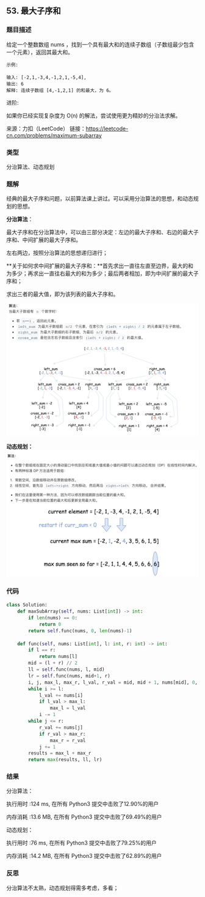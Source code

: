 ## 53. 最大子序和



### 题目描述

给定一个整数数组 nums ，找到一个具有最大和的连续子数组（子数组最少包含一个元素），返回其最大和。

```
示例:

输入: [-2,1,-3,4,-1,2,1,-5,4],
输出: 6
解释: 连续子数组 [4,-1,2,1] 的和最大，为 6。
```

进阶:

如果你已经实现复杂度为 O(n) 的解法，尝试使用更为精妙的分治法求解。

来源：力扣（LeetCode）
链接：https://leetcode-cn.com/problems/maximum-subarray



### 类型

分治算法、动态规划



### 题解

经典的最大子序和问题，以前算法课上讲过。可以采用分治算法的思想，和动态规划的思想。

**分治算法**：

最大子序和在分治算法中，可以由三部分决定：左边的最大子序和、右边的最大子序和、中间扩展的最大子序和。

左右两边，按照分治算法的思想递归进行；

**关于如何求中间扩展的最大子序和：**首先求出一直往左直至边界，最大的和为多少；再求出一直往右最大的和为多少；最后两者相加，即为中间扩展的最大子序和；

求出三者的最大值，即为该列表的最大子序和。

<img src="../images/2.png" style="zoom: 50%;" />

**动态规划：**
<img src="../images/3.png" style="zoom:50%;" />

### 代码

```python
class Solution:
    def maxSubArray(self, nums: List[int]) -> int:
    	if len(nums) == 0:
    		return 0
    	return self.func(nums, 0, len(nums)-1)

    def func(self, nums: List[int], l: int, r: int) -> int:
    	if l == r:
    		return nums[l]
    	mid = (l + r) // 2
    	ll = self.func(nums, l, mid)
    	lr = self.func(nums, mid+1, r)
    	i, j, max_l, max_r, l_val, r_val = mid, mid + 1, nums[mid], 0, 0, 0
    	while i >= l:
    		l_val += nums[i]
    		if l_val > max_l:
    			max_l = l_val
    		i -= 1
    	while j <= r:
    		r_val += nums[j]
    		if r_val > max_r:
    			max_r = r_val
    		j += 1
    	results = max_l + max_r
    	return max(results, ll, lr)
```



### 结果

分治算法：

执行用时 :124 ms, 在所有 Python3 提交中击败了12.90%的用户

内存消耗 :13.6 MB, 在所有 Python3 提交中击败了69.49%的用户

动态规划：

执行用时 :76 ms, 在所有 Python3 提交中击败了79.25%的用户

内存消耗 :14.2 MB, 在所有 Python3 提交中击败了62.89%的用户



### 反思

分治算法不太熟，动态规划得需多考虑，多看；